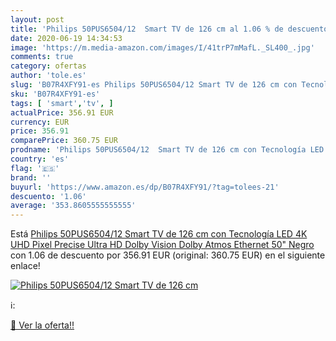 ```yaml
---
layout: post
title: 'Philips 50PUS6504/12  Smart TV de 126 cm al 1.06 % de descuento'
date: 2020-06-19 14:34:53
image: 'https://m.media-amazon.com/images/I/41trP7mMafL._SL400_.jpg'
comments: true
category: ofertas
author: 'tole.es'
slug: 'B07R4XFY91-es Philips 50PUS6504/12 Smart TV de 126 cm con Tecnología LED...'
sku: 'B07R4XFY91-es'
tags: [ 'smart','tv', ]
actualPrice: 356.91 EUR
currency: EUR
price: 356.91
comparePrice: 360.75 EUR
prodname: 'Philips 50PUS6504/12  Smart TV de 126 cm con Tecnología LED  4K UHD  Pixel Precise Ultra HD  Dolby Vision  Dolby Atmos  Ethernet  50"  Negro'
country: 'es'
flag: '🇪🇸'
brand: ''
buyurl: 'https://www.amazon.es/dp/B07R4XFY91/?tag=tolees-21'
descuento: '1.06'
average: '353.8605555555555'
---
```


Está [Philips 50PUS6504/12  Smart TV de 126 cm con Tecnología LED  4K UHD  Pixel Precise Ultra HD  Dolby Vision  Dolby Atmos  Ethernet  50"  Negro](https://www.amazon.es/dp/B07R4XFY91/?tag=tolees-21) con 1.06 de descuento por 356.91 EUR (original: 360.75 EUR) en el siguiente enlace!

[![Philips 50PUS6504/12  Smart TV de 126 cm](https://m.media-amazon.com/images/I/41trP7mMafL._SL400_.jpg)](https://www.amazon.es/dp/B07R4XFY91/?tag=tolees-21)

ℹ️:


[🛒 Ver la oferta!!](https://www.amazon.es/dp/B07R4XFY91/?tag=tolees-21)
